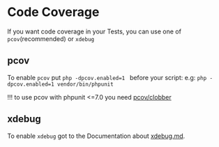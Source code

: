 # Code Coverage

If you want code coverage in your Tests, you can use one of `pcov`(recommended) or  `xdebug`

## pcov

To enable `pcov` put `php -dpcov.enabled=1 ` before your script:
e.g: `php -dpcov.enabled=1 vendor/bin/phpunit`

!!! to use pcov with phpunit <=7.0 you need [pcov/clobber](https://github.com/krakjoe/pcov-clobber)

## xdebug

To enable `xdebug` got to the Documentation about [xdebug.md](xdebug.md).
